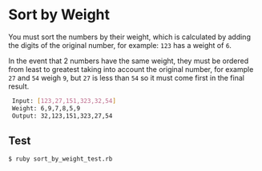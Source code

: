 # Sort by Weight

You must sort the numbers by their weight, which is calculated by adding the digits of the original number, for example: `123` has a weight of `6`.

In the event that 2 numbers have the same weight, they must be ordered from least to greatest taking into account the original number, for example `27` and `54` weigh `9`, but `27` is less than `54` so it must come first in the final result.

```bash
 Input: [123,27,151,323,32,54]
 Weight: 6,9,7,8,5,9
 Output: 32,123,151,323,27,54
```

## Test
```bash
$ ruby sort_by_weight_test.rb
```